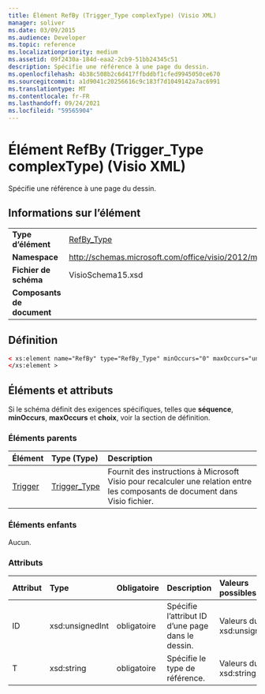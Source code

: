```yaml
---
title: Élément RefBy (Trigger_Type complexType) (Visio XML)
manager: soliver
ms.date: 03/09/2015
ms.audience: Developer
ms.topic: reference
ms.localizationpriority: medium
ms.assetid: 09f2430a-184d-eaa2-2cb9-51bb24345c51
description: Spécifie une référence à une page du dessin.
ms.openlocfilehash: 4b38c508b2c6d417ffbddbf1cfed9945050ce670
ms.sourcegitcommit: a1d9041c20256616c9c183f7d1049142a7ac6991
ms.translationtype: MT
ms.contentlocale: fr-FR
ms.lasthandoff: 09/24/2021
ms.locfileid: "59565904"
---
```

# <a name="refby-element-trigger_type-complextype-visio-xml"></a>Élément RefBy (Trigger_Type complexType) (Visio XML)

Spécifie une référence à une page du dessin.
  
## <a name="element-information"></a>Informations sur l’élément

|||
|:-----|:-----|
|**Type d’élément** <br/> |[RefBy_Type](refby_type-complextypevisio-xml.md) <br/> |
|**Namespace** <br/> |http://schemas.microsoft.com/office/visio/2012/main  <br/> |
|**Fichier de schéma** <br/> |VisioSchema15.xsd  <br/> |
|**Composants de document** <br/> ||
   
## <a name="definition"></a>Définition

```XML
< xs:element name="RefBy" type="RefBy_Type" minOccurs="0" maxOccurs="unbounded" >
</xs:element >
```

## <a name="elements-and-attributes"></a>Éléments et attributs

Si le schéma définit des exigences spécifiques, telles que **séquence**, **minOccurs**, **maxOccurs** et **choix**, voir la section de définition. 
  
### <a name="parent-elements"></a>Éléments parents

|**Élément**|**Type (Type)**|**Description**|
|:-----|:-----|:-----|
|[Trigger](trigger-elementvisio-xml.md) <br/> |[Trigger_Type](trigger_type-complextypevisio-xml.md) <br/> |Fournit des instructions à Microsoft Visio pour recalculer une relation entre les composants de document dans Visio fichier.  <br/> |

   
### <a name="child-elements"></a>Éléments enfants

Aucun.
  
### <a name="attributes"></a>Attributs

|**Attribut**|**Type**|**Obligatoire**|**Description**|**Valeurs possibles**|
|:-----|:-----|:-----|:-----|:-----|
|ID  <br/> |xsd:unsignedInt  <br/> |obligatoire  <br/> |Spécifie l’attribut ID d’une page dans le dessin.  <br/> |Valeurs du type xsd:unsignedInt.  <br/> |
|T  <br/> |xsd:string  <br/> |obligatoire  <br/> |Spécifie le type de référence.  <br/> |Valeurs du type xsd:string.  <br/> |
   

